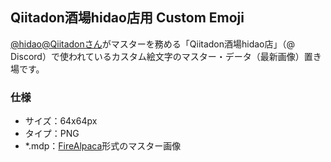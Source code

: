 ## Qiitadon酒場hidao店用 Custom Emoji


[@​hidao​@​Qiitadonさん](https://qiitadon.com/@hidao)​がマスターを務める「Qiitadon酒場hidao店」（@​Discord​）で使われているカスタム絵文字のマスター・データ（最新画像）置き場です。

### 仕様

- サイズ：64x64px
- タイプ：PNG
- *.mdp：[FireAlpaca](http://firealpaca.com/ja/)形式のマスター画像
